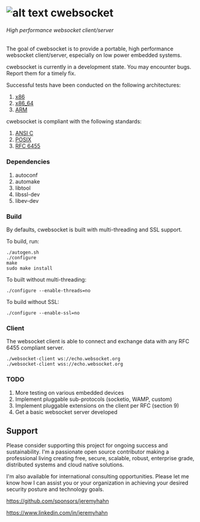 [logo]: https://github.com/jeremyhahn/cwebsocket/raw/master/websocket.png "cwebsocket"

# ![alt text][logo] cwebsocket

###### High performance websocket client/server

The goal of cwebsocket is to provide a portable, high performance websocket client/server, especially on low power embedded systems.

cwebsocket is currently in a development state. You may encounter bugs. Report them for a timely fix.

Successful tests have been conducted on the following architectures:

1. [x86](http://en.wikipedia.org/wiki/X86)
2. [x86_64](http://en.wikipedia.org/wiki/X86-64)
3. [ARM](http://en.wikipedia.org/wiki/ARM_architecture)

cwebsocket is compliant with the following standards:

1. [ANSI C](http://en.wikipedia.org/wiki/ANSI_C)
2. [POSIX](http://en.wikipedia.org/wiki/C_POSIX_library)
3. [RFC 6455](http://tools.ietf.org/html/rfc6455)

### Dependencies

1. autoconf
2. automake
3. libtool
4. libssl-dev
5. libev-dev

### Build

By defaults, cwebsocket is built with multi-threading and SSL support. 

To build, run:

	./autogen.sh
	./configure
	make
	sudo make install

To built without multi-threading:

	./configure --enable-threads=no

To build without SSL:

	./configure --enable-ssl=no

### Client

The websocket client is able to connect and exchange data with any RFC 6455 compliant server.

	./websocket-client ws://echo.websocket.org
	./websocket-client wss://echo.websocket.org

### TODO

1. More testing on various embedded devices
2. Implement pluggable sub-protocols (socketio, WAMP, custom)
3. Implement pluggable extensions on the client per RFC (section 9)
4. Get a basic websocket server developed


## Support

Please consider supporting this project for ongoing success and sustainability. I'm a passionate open source contributor making a professional living creating free, secure, scalable, robust, enterprise grade, distributed systems and cloud native solutions.

I'm also available for international consulting opportunities. Please let me know how I can assist you or your organization in achieving your desired security posture and technology goals.

https://github.com/sponsors/jeremyhahn

https://www.linkedin.com/in/jeremyhahn